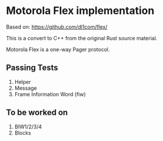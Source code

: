 # Motorola Flex implementation

Based on: https://github.com/dl1com/flex/

This is a convert to C++ from the original Rust source material.

Motorola Flex is a one-way Pager protocol.

## Passing Tests

1. Helper
2. Message
3. Frame Information Word (fiw)

## To be worked on

1. BIW1/2/3/4
2. Blocks
